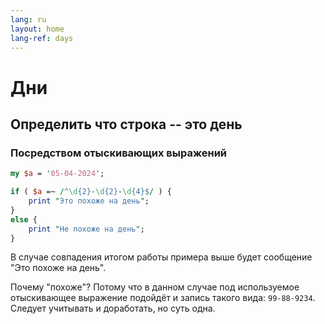 ```yaml
---
lang: ru
layout: home
lang-ref: days
---
```


# Дни

## Определить что строка -- это день

### Посредством отыскивающих выражений

```perl
my $a = '05-04-2024';

if ( $a =~ /^\d{2}-\d{2}-\d{4}$/ ) {
    print "Это похоже на день";
}
else {
    print "Не похоже на день";
}
```

В случае совпадения итогом работы примера выше будет сообщение "Это похоже на
день".

Почему "похоже"? Потому что в данном случае под используемое отыскивающее
выражение подойдёт и запись такого вида: `99-88-9234`. Следует учитывать и
доработать, но суть одна.
